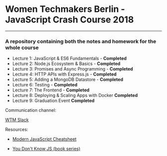 # Women Techmakers Berlin - JavaScript Crash Course 2018
----
### A repository containing both the notes and homework for the whole course

* Lecture 1: JavaScript & ES6 Fundamentals - **Completed**
* Lecture 2: Node.js Ecosystem & Basics - **Completed**
* Lecture 3: Promises and Async Programming - **Completed**
* Lecture 4: HTTP APIs with Express.js  - **Completed**
* Lecture 5: Adding a MongoDB Datastore  - **Completed**
* Lecture 6: Testing - **Completed**
* Lecture 7: The Frontend - **Completed**
* Lecture 8: Deploying & Scaling Apps with Docker **Completed**
* Lecture 9: Graduation Event **Completed**

Communication channel:

[WTM Slack](https://womentechmakersberlin.slack.com/)


Resources:

* [Modern JavaScript Cheatsheet](https://github.com/mbeaudru/modern-js-cheatsheet#modern-javascript-cheatsheet)

* [You Don't Know JS (book series)](https://github.com/getify/You-Dont-Know-JS)
